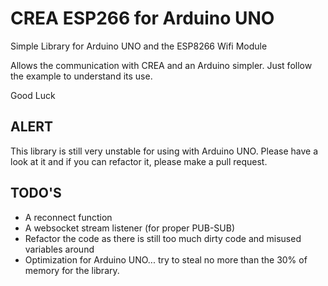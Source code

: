 CREA ESP266 for Arduino UNO
===========================

Simple Library for Arduino UNO and the ESP8266 Wifi Module

Allows the communication with CREA and an Arduino simpler. Just follow the example to understand its use.

Good Luck

ALERT
-----

This library is still very unstable for using with Arduino UNO. Please have a look at it and if you can refactor it, please make a pull request.

TODO'S
------

-	A reconnect function
-	A websocket stream listener (for proper PUB-SUB)
-	Refactor the code as there is still too much dirty code and misused variables around
-	Optimization for Arduino UNO... try to steal no more than the 30% of memory for the library.
